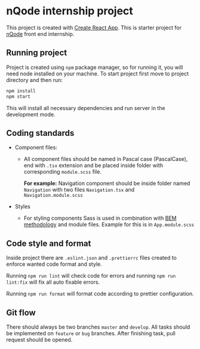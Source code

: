 # nQode internship project

This project is created with [Create React App](https://github.com/facebook/create-react-app).
This is starter project for [nQode](https://nqode.io/) front end internship.

## Running project

Project is created using `npm` package manager, so for running it, you will need node installed on your machine.
To start project first move to project directory and then run:

```sh
npm install
npm start
```

This will install all necessary dependencies and run server in the development mode.

## Coding standards

- Component files:

  - All component files should be named in Pascal case (PascalCase), end with `.tsx` extension and be placed inside folder with corresponding `module.scss` file.

    **For example:** Navigation component should be inside folder named `Navigation` with two files `Navigation.tsx` and `Navigation.module.scss`

- Styles
  - For styling components Sass is used in combination with [BEM methodology](https://getbem.com/introduction/) and module files.
    Example for this is in `App.module.scss`

## Code style and format

Inside project there are `.eslint.json` and `.prettierrc` files created to enforce wanted code format and style.

Running `npm run lint` will check code for errors and running `npm run lint:fix` will fix all auto fixable errors.

Running `npm run format` will format code according to prettier configuration.

## Git flow

There should always be two branches `master` and `develop`. All tasks should be implemented on `feature` or `bug` branches. After finishing task, pull request should be opened.
